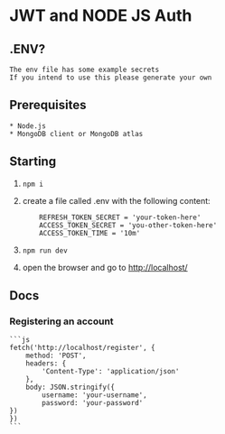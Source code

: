 # JWT and NODE JS Auth

## .ENV?

    The env file has some example secrets
    If you intend to use this please generate your own

## Prerequisites

    * Node.js
    * MongoDB client or MongoDB atlas

## Starting

1. `npm i`
2. create a file called .env with the following content:

    ``` env
        REFRESH_TOKEN_SECRET = 'your-token-here'
        ACCESS_TOKEN_SECRET = 'you-other-token-here'
        ACCESS_TOKEN_TIME = '10m'
    ```

3. `npm run dev`
4. open the browser and go to <http://localhost/>

## Docs

### Registering an account

    ```js
    fetch('http://localhost/register', {
        method: 'POST',
        headers: {
            'Content-Type': 'application/json'
        },
        body: JSON.stringify({
            username: 'your-username',
            password: 'your-password'
    })
    })
    ```
